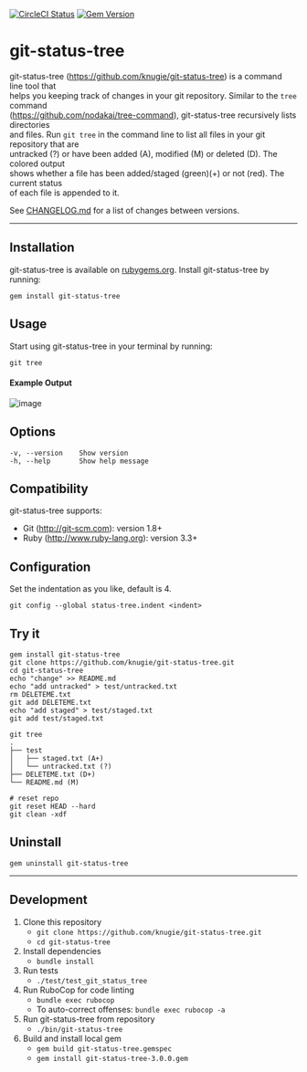 [![CircleCI Status](https://circleci.com/gh/knugie/git-status-tree/tree/master.svg?style=shield)](https://circleci.com/gh/knugie/git-status-tree/tree/master)
[![Gem Version](https://badge.fury.io/rb/git-status-tree.svg)](https://badge.fury.io/rb/git-status-tree)

# git-status-tree

git-status-tree (https://github.com/knugie/git-status-tree) is a command line tool that  
helps you keeping track of changes in your git repository. Similar to the `tree` command  
(https://github.com/nodakai/tree-command), git-status-tree recursively lists directories  
and files. Run `git tree` in the command line to list all files in your git repository that are  
untracked (?) or have been added (A), modified (M) or deleted (D). The colored output  
shows whether a file has been added/staged (green)(+) or not (red). The current status  
of each file is appended to it.

See [CHANGELOG.md](CHANGELOG.md) for a list of changes between versions.
___
## Installation
git-status-tree is available on [rubygems.org](https://rubygems.org/gems/git-status-tree).
Install git-status-tree by running:
```
gem install git-status-tree
```

## Usage
Start using git-status-tree in your terminal by running:
```
git tree
```
#### Example Output
![image](https://user-images.githubusercontent.com/1446195/134486179-290820c6-4a8c-4cf3-8707-43adacb77b4d.png)

## Options
```
-v, --version    Show version
-h, --help       Show help message
```

## Compatibility
git-status-tree supports:
* Git (http://git-scm.com): version 1.8+
* Ruby (http://www.ruby-lang.org): version 3.3+

## Configuration
Set the indentation as you like, default is 4.
```
git config --global status-tree.indent <indent>
```

## Try it
```
gem install git-status-tree
git clone https://github.com/knugie/git-status-tree.git
cd git-status-tree
echo "change" >> README.md
echo "add untracked" > test/untracked.txt
rm DELETEME.txt
git add DELETEME.txt
echo "add staged" > test/staged.txt
git add test/staged.txt

git tree
.
├── test
│   ├── staged.txt (A+)
│   └── untracked.txt (?)
├── DELETEME.txt (D+)
└── README.md (M)

# reset repo
git reset HEAD --hard
git clean -xdf
```

## Uninstall
```
gem uninstall git-status-tree
```
___
## Development

1. Clone this repository
   * `git clone https://github.com/knugie/git-status-tree.git`
   * `cd git-status-tree`
2. Install dependencies
    * `bundle install`
3. Run tests
    * `./test/test_git_status_tree`
4. Run RuboCop for code linting
    * `bundle exec rubocop`
    * To auto-correct offenses: `bundle exec rubocop -a`
5. Run git-status-tree from repository
    * `./bin/git-status-tree`
6. Build and install local gem
   * `gem build git-status-tree.gemspec`
   * `gem install git-status-tree-3.0.0.gem`
